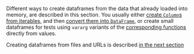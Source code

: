 [//]: # (title: Create)
<!---IMPORT org.jetbrains.kotlinx.dataframe.samples.api.Create-->

Different ways to create dataframes from the data that already loaded into memory,
are described in this section. You usually either [create `Column`s from iterables](createColumn.md), and then
[convert them into `DataFrame`](createDataFrame.md), or create small dataframes for tests using `vararg` variants
of the [corresponding functions](createDataFrame.md) directly from values.

Creating dataframes from files and URLs is described [in the next section](read.md)
